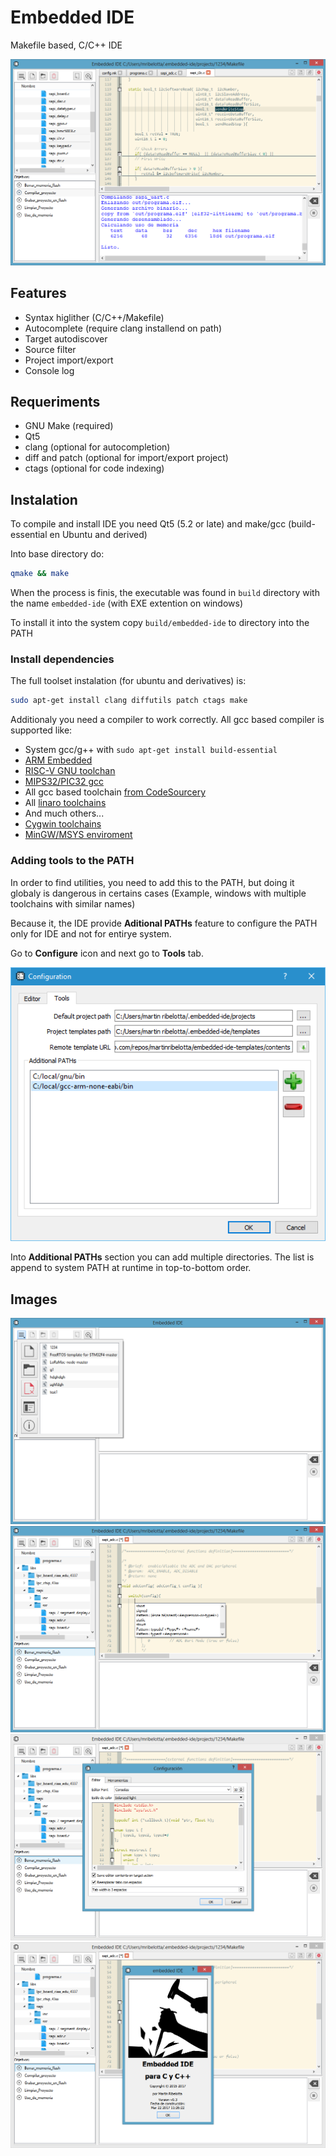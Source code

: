 # Embedded IDE

Makefile based, C/C++ IDE

![Main Screen](docs/screen_0.png)

## Features
  - Syntax higlither (C/C++/Makefile)
  - Autocomplete (require clang installend on path)
  - Target autodiscover
  - Source filter
  - Project import/export
  - Console log

## Requeriments

  - GNU Make (required)
  - Qt5
  - clang (optional for autocompletion)
  - diff and patch (optional for import/export project)
  - ctags (optional for code indexing)

## Instalation

To compile and install IDE you need Qt5 (5.2 or late) and make/gcc (build-essential en Ubuntu and derived)

Into base directory do:
```bash
qmake && make
```

When the process is finis, the executable was found in `build` directory with the name `embedded-ide` (with EXE extention on windows)

To install it into the system copy `build/embedded-ide` to directory into the PATH

### Install dependencies

The full toolset instalation (for ubuntu and derivatives) is:

```bash
sudo apt-get install clang diffutils patch ctags make
```

Additionaly you need a compiler to work correctly. All gcc based compiler is supported like:

  - System gcc/g++ with `sudo apt-get install build-essential`
  - [ARM Embedded](https://launchpad.net/gcc-arm-embedded)
  - [RISC-V GNU toolchan](https://riscv.org/software-tools/)
  - [MIPS32/PIC32 gcc](https://github.com/chipKIT32/chipKIT-compiler-builds/releases)
  - All gcc based toolchain [from CodeSourcery](https://www.mentor.com/embedded-software/sourcery-tools/sourcery-codebench/editions/lite-edition/)
  - All [linaro toolchains](http://www.linaro.org/downloads/)
  - And much others...
  - [Cygwin toolchains](https://www.cygwin.com/)
  - [MinGW/MSYS enviroment](http://www.mingw.org/)

### Adding tools to the PATH

In order to find utilities, you need to add this to the PATH, but doing it globaly is dangerous in certains cases (Example, windows with multiple toolchains with similar names)

Because it, the IDE provide **Aditional PATHs** feature to configure the PATH only for IDE and not for entirye system.

Go to **Configure** icon and next go to **Tools** tab.

![](docs/config-tools.png)

Into **Additional PATHs** section you can add multiple directories. The list is append to system PATH at runtime in top-to-bottom order.

## Images

![](docs/screen_1.png)
![](docs/screen_2.png)
![](docs/screen_3.png)
![](docs/screen_4.png)

